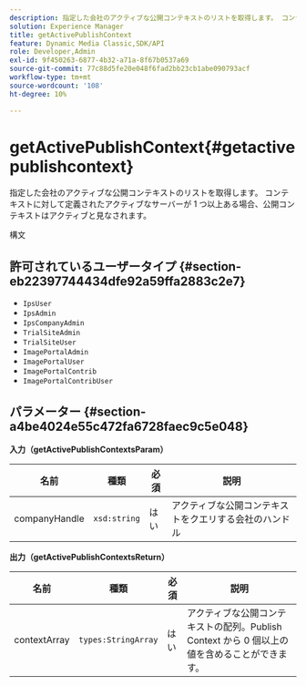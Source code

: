 ```yaml
---
description: 指定した会社のアクティブな公開コンテキストのリストを取得します。 コンテキストに対して定義されたアクティブなサーバーが 1 つ以上ある場合、公開コンテキストはアクティブと見なされます。
solution: Experience Manager
title: getActivePublishContext
feature: Dynamic Media Classic,SDK/API
role: Developer,Admin
exl-id: 9f450263-6877-4b32-a71a-8f67b0537a69
source-git-commit: 77c88d5fe20e048f6fad2bb23cb1abe090793acf
workflow-type: tm+mt
source-wordcount: '108'
ht-degree: 10%

---
```


# getActivePublishContext{#getactivepublishcontext}

指定した会社のアクティブな公開コンテキストのリストを取得します。 コンテキストに対して定義されたアクティブなサーバーが 1 つ以上ある場合、公開コンテキストはアクティブと見なされます。

構文

## 許可されているユーザータイプ {#section-eb22397744434dfe92a59ffa2883c2e7}

* `IpsUser`
* `IpsAdmin`
* `IpsCompanyAdmin`
* `TrialSiteAdmin`
* `TrialSiteUser`
* `ImagePortalAdmin`
* `ImagePortalUser`
* `ImagePortalContrib`
* `ImagePortalContribUser`

## パラメーター {#section-a4be4024e55c472fa6728faec9c5e048}

**入力（getActivePublishContextsParam）**

| 名前 | 種類 | 必須 | 説明 |
|---|---|---|---|
| companyHandle | `xsd:string` | はい | アクティブな公開コンテキストをクエリする会社のハンドル |

**出力（getActivePublishContextsReturn）**

| 名前 | 種類 | 必須 | 説明 |
|---|---|---|---|
| contextArray | `types:StringArray` | はい | アクティブな公開コンテキストの配列。Publish Context から 0 個以上の値を含めることができます。 |
